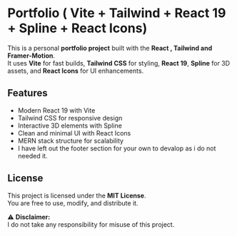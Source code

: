 # Portfolio ( Vite + Tailwind + React 19 + Spline + React Icons)

This is a personal **portfolio project** built with the **React , Tailwind and Framer-Motion**.  
It uses **Vite** for fast builds, **Tailwind CSS** for styling, **React 19**, **Spline** for 3D assets, and **React Icons** for UI enhancements.

## Features

- Modern React 19 with Vite
- Tailwind CSS for responsive design
- Interactive 3D elements with Spline
- Clean and minimal UI with React Icons
- MERN stack structure for scalability
- I have left out the footer section for your own to devalop as i do not needed it.

## License

This project is licensed under the **MIT License**.  
You are free to use, modify, and distribute it.

⚠️ **Disclaimer:**  
I do not take any responsibility for misuse of this project.
